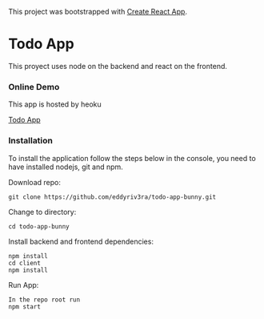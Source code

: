 This project was bootstrapped with
[Create React App](https://github.com/facebook/create-react-app).

# Todo App

This proyect uses node on the backend and react on the frontend.

### Online Demo

This app is hosted by heoku

[Todo App](https://stark-forest-57260.herokuapp.com/)

### Installation

To install the application follow the steps below in the console, you need to
have installed nodejs, git and npm.

Download repo:

```
git clone https://github.com/eddyriv3ra/todo-app-bunny.git
```

Change to directory:

```
cd todo-app-bunny
```

Install backend and frontend dependencies:

```
npm install
cd client
npm install
```

Run App:

```
In the repo root run
npm start
```
